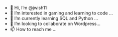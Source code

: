 - 👋 Hi, I’m @jwish11
- 👀 I’m interested in gaming and learning to code ...
- 🌱 I’m currently learning SQL and Python ...
- 💞️ I’m looking to collaborate on Wordpress...
- 📫 How to reach me ...

<!---
jwish11/jwish11 is a ✨ special ✨ repository because its `README.md` (this file) appears on your GitHub profile.
You can click the Preview link to take a look at your changes.
--->
